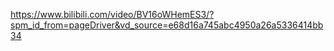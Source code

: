 https://www.bilibili.com/video/BV16oWHemES3/?spm_id_from=pageDriver&vd_source=e68d16a745abc4950a26a5336414bb34
